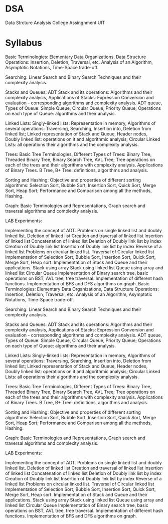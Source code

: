 # DSA
Data Strcture Analysis College Assingnment UIT

# Syllabus
Basic Terminologies: 
Elementary Data Organizations, 
Data Structure Operations: 
Insertion,
Deletion, 
Traversal, etc.
Analysis of an Algorithm,
Asymptotic Notations, 
Time-Space trade-off.

Searching:
Linear Search and Binary Search Techniques and their complexity analysis.

Stacks and Queues:
ADT Stack and its operations: 
Algorithms and their complexity analysis,
Applications of Stacks: 
Expression Conversion and evaluation - corresponding algorithms and complexity analysis. 
ADT queue, Types of Queue: 
Simple Queue,
Circular Queue,
Priority Queue; 
Operations on each type of Queue: 
algorithms and their analysis.

Linked Lists:
Singly-linked lists: Representation in memory, 
Algorithms of several operations: 
Traversing, 
Searching, 
Insertion into, 
Deletion from linked list;
Linked representation of Stack and Queue, 
Header nodes, Doubly linked list: 
operations on it and algorithmic analysis; 
Circular Linked Lists: 
all operations their algorithms and the complexity analysis.

Trees:
Basic Tree Terminologies, 
Different Types of Trees: 
Binary Tree, 
Threaded Binary Tree, 
Binary Search Tree, 
AVL Tree; 
Tree operations on each of the trees and their algorithms with complexity analysis.
Applications of Binary Trees. 
B Tree, B+ Tree: 
definitions, algorithms and analysis.

Sorting and Hashing:
Objective and properties of different sorting algorithms: 
Selection Sort, 
Bubble Sort, 
Insertion Sort, 
Quick Sort, 
Merge Sort, 
Heap Sort; 
Performance and Comparison among all the methods, 
Hashing.

Graph:
Basic Terminologies and Representations,
Graph search and traversal algorithms and complexity analysis.

LAB Experiments:

Implementing the concept of ADT.
Problems on single linked list and doubly linked list.
Deletion of linked list
Creation and traversal of linked list
Insertion of linked list
Concatenation of linked list
Deletion of Doubly link list by index
Creation of Doubly link list
Insertion of Doubly link list by index
Reverse of a linked list
Problems on circular linked list.
Traversal of Circular linked list
Implementation of Selection Sort, Bubble Sort, Insertion Sort, Quick Sort, Merge Sort, Heap sort.
Implementation of Stack and Queue and their applications.
Stack using array
Stack using linked list
Queue using array and linked list
Circular Queue
Implementation of Binary search tree, basic operations on BST, AVL tree, tree traversal.
Implementation of different hash functions.
Implementation of BFS and DFS algorithms on graph.
Basic Terminologies: 
Elementary Data Organizations, 
Data Structure Operations: 
Insertion,
Deletion, 
Traversal, etc.
Analysis of an Algorithm,
Asymptotic Notations, 
Time-Space trade-off.

Searching:
Linear Search and Binary Search Techniques and their complexity analysis.

Stacks and Queues:
ADT Stack and its operations: 
Algorithms and their complexity analysis,
Applications of Stacks: 
Expression Conversion and evaluation - corresponding algorithms and complexity analysis. 
ADT queue, Types of Queue: 
Simple Queue,
Circular Queue,
Priority Queue; 
Operations on each type of Queue: 
algorithms and their analysis.

Linked Lists:
Singly-linked lists: Representation in memory, 
Algorithms of several operations: 
Traversing, 
Searching, 
Insertion into, 
Deletion from linked list;
Linked representation of Stack and Queue, 
Header nodes, Doubly linked list: 
operations on it and algorithmic analysis; 
Circular Linked Lists: 
all operations their algorithms and the complexity analysis.

Trees:
Basic Tree Terminologies, 
Different Types of Trees: 
Binary Tree, 
Threaded Binary Tree, 
Binary Search Tree, 
AVL Tree; 
Tree operations on each of the trees and their algorithms with complexity analysis.
Applications of Binary Trees. 
B Tree, B+ Tree: 
definitions, algorithms and analysis.

Sorting and Hashing:
Objective and properties of different sorting algorithms: 
Selection Sort, 
Bubble Sort, 
Insertion Sort, 
Quick Sort, 
Merge Sort, 
Heap Sort; 
Performance and Comparison among all the methods, 
Hashing.

Graph:
Basic Terminologies and Representations,
Graph search and traversal algorithms and complexity analysis.

LAB Experiments:

Implementing the concept of ADT.
Problems on single linked list and doubly linked list.
Deletion of linked list
Creation and traversal of linked list
Insertion of linked list
Concatenation of linked list
Deletion of Doubly link list by index
Creation of Doubly link list
Insertion of Doubly link list by index
Reverse of a linked list
Problems on circular linked list.
Traversal of Circular linked list
Implementation of Selection Sort, Bubble Sort, Insertion Sort, Quick Sort, Merge Sort, Heap sort.
Implementation of Stack and Queue and their applications.
Stack using array
Stack using linked list
Queue using array and linked list
Circular Queue
Implementation of Binary search tree, basic operations on BST, AVL tree, tree traversal.
Implementation of different hash functions.
Implementation of BFS and DFS algorithms on graph.
